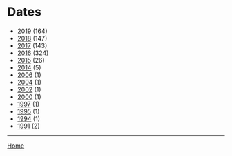 # Dates

  * [2019](./2019/) (164)
  * [2018](./2018/) (147)
  * [2017](./2017/) (143)
  * [2016](./2016/) (324)
  * [2015](./2015/) (26)
  * [2014](./2014/) (5)
  * [2006](./2006/) (1)
  * [2004](./2004/) (1)
  * [2002](./2002/) (1)
  * [2000](./2000/) (1)
  * [1997](./1997/) (1)
  * [1995](./1995/) (1)
  * [1994](./1994/) (1)
  * [1991](./1991/) (2)

----

[Home](../)
